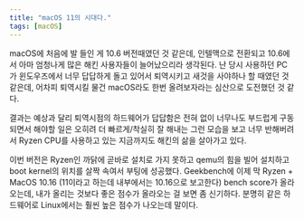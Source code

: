 ```yaml
---
title: "macOS 11의 시대다."
tags: [macOS]
---
```


macOS에 처음에 발 들인 게 10.6 버전때였던 것 같은데, 인텔맥으로 전환되고 10.6에서 아마 엄청나게 많은 해킨 사용자들이 늘어났으리라 생각된다. 난 당시 사용하던 PC가 윈도우즈에서 너무 답답하게 돌고 있어서 퇴역시키고 새것을 사야하나 할 때였던 것 같은데, 어차피 퇴역시킬 물건 macOS라도 한번 올려보자라는 심산으로 도전했던 것 같다.

결과는 예상과 달리 퇴역시점의 하드웨어가 답답함은 전혀 없이 너무나도 부드럽게 구동되면서 해야할 일은 오히려 더 빠르게/착실히 잘 해내는 그런 모습을 보고 너무 반해버려서 Ryzen CPU를 사용하고 있는 지금까지도 해킨의 삶을 살아가고 있다. 

이번 버전은 Ryzen인 까닭에 곧바로 설치로 가지 못하고 qemu의 힘을 빌어 설치하고 boot kernel의 위치를 살짝 속여서 부팅에 성공했다. Geekbench에 이제 막 Ryzen + MacOS 10.16 (11이라고 하는데 내부에서는 10.16으로 보고한다) bench score가 올라오는데, 내가 올리는 것보다 좋은 점수가 올라오는 걸 보면 좀 신기하다. 분명히 같은 하드웨어로 Linux에서는 훨씬 높은 점수가 나오는데 말이다. 

